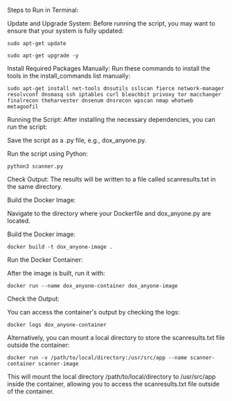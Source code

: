 Steps to Run in Terminal:

Update and Upgrade System: Before running the script, you may want to ensure that your system is fully updated:

    sudo apt-get update

    sudo apt-get upgrade -y

Install Required Packages Manually: Run these commands to install the tools in the install_commands list manually:

    sudo apt-get install net-tools dnsutils sslscan fierce network-manager resolvconf dnsmasq ssh iptables curl bleachbit privoxy tor macchanger finalrecon theharvester dnsenum dnsrecon wpscan nmap whatweb metagoofil

Running the Script: After installing the necessary dependencies, you can run the script:

Save the script as a .py file, e.g., dox_anyone.py.
    
Run the script using Python:

    python3 scanner.py

Check Output: The results will be written to a file called scanresults.txt in the same directory.

Build the Docker Image:

Navigate to the directory where your Dockerfile and dox_anyone.py are located.

Build the Docker image:

    docker build -t dox_anyone-image .

Run the Docker Container:

After the image is built, run it with:

    docker run --name dox_anyone-container dox_anyone-image

Check the Output:

You can access the container's output by checking the logs:

    docker logs dox_anyone-container

Alternatively, you can mount a local directory to store the scanresults.txt file outside the container:

    docker run -v /path/to/local/directory:/usr/src/app --name scanner-container scanner-image

This will mount the local directory /path/to/local/directory to /usr/src/app inside the container, allowing you to access the scanresults.txt file outside of the container.





